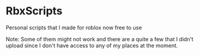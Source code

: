 # RbxScripts
Personal scripts that I made for roblox now free to use

Note: Some of them might not work and there are a quite a few that I didn't upload since I don't have access to any of my places at the moment.
